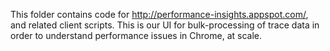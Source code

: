 <!-- Copyright 2015 The Chromium Authors. All rights reserved.
     Use of this source code is governed by a BSD-style license that can be
     found in the LICENSE file.
-->
This folder contains code for http://performance-insights.appspot.com/,
and related client scripts. This is our UI for bulk-processing of trace data in
order to understand performance issues in Chrome, at scale.